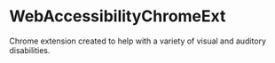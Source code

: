# WebAccessibilityChromeExt
Chrome extension created to help with a variety of visual and auditory disabilities.
